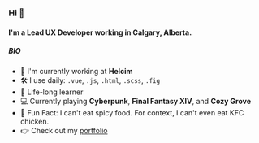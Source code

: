 ### Hi 👋

#### I'm a Lead UX Developer working in Calgary, Alberta.

##### BIO

- 🏢 I'm currently working at **Helcim**
- 🛠 I use daily: `.vue`, `.js`, `.html`, `.scss`, `.fig`
- 🌱 Life-long learner
- 💻 Currently playing **Cyberpunk**, **Final Fantasy XIV**, and **Cozy Grove**
- 🥵 Fun Fact: I can't eat spicy food. For context, I can't even eat KFC chicken.
- 👉 Check out my [portfolio](https://camillesalvador.github.io/camillesalvador/) 